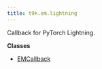```yaml
---
title: t9k.em.lightning
---
```


Callback for PyTorch Lightning.

**Classes**

* [EMCallback](./EMCallback.md)
